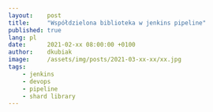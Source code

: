 ```yaml
---
layout:    post
title:     "Współdzielona biblioteka w jenkins pipeline"
published: true
lang: pl
date:      2021-02-xx 08:00:00 +0100
author:    dkubiak
image:     /assets/img/posts/2021-03-xx-xx/xx.jpg
tags:
    - jenkins
    - devops
    - pipeline
    - shard library
---
```

